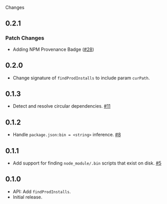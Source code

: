 Changes

## 0.2.1

### Patch Changes

- Adding NPM Provenance Badge ([#28](https://github.com/FormidableLabs/tracing/pull/28))

## 0.2.0

- Change signature of `findProdInstalls` to include param `curPath`.

## 0.1.3

- Detect and resolve circular dependencies.
  [#11](https://github.com/FormidableLabs/inspectdep/issues/11)

## 0.1.2

- Handle `package.json:bin = <string>` inference.
  [#8](https://github.com/FormidableLabs/inspectdep/issues/8)

## 0.1.1

- Add support for finding `node_module/.bin` scripts that exist on disk.
  [#5](https://github.com/FormidableLabs/inspectdep/issues/5)

## 0.1.0

- API: Add `findProdInstalls`.
- Initial release.
